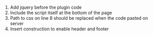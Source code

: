 1) Add jquery before the plugin code
2) Include the script itself at the bottom of the page
3) Path to css on line 8 should be replaced when the code pasted on server
3) Insert construction to enable header and footer
  <script>
      var pa_params = {
        includeHeader: true,
        includeFooter: true,
      };
    </script>
